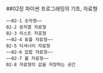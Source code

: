 ##02장 파이썬 프로그래밍의 기초, 자료형  
  
    ~~02-1 숫자형~~
    02-2 문자열 자료형
    02-3 리스트 자효형
    ~~02-4 튜플 자료형~~
    02-5 딕셔너리 자료형
    ~~02-6 집합 자료형~~
    ~~02-7 불 자료형~~
    02-8 자료형의 값을 저장하는 공간
